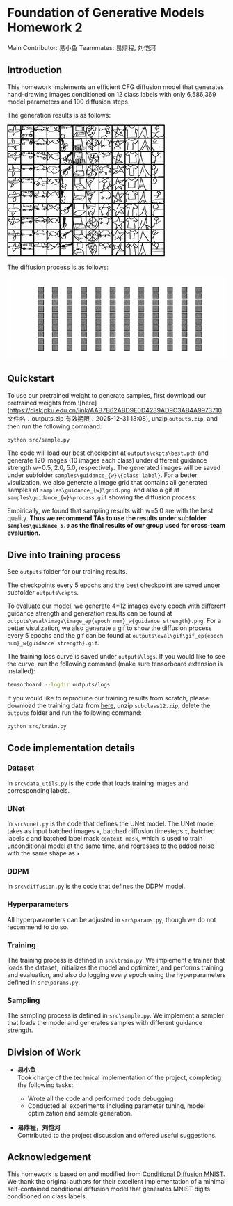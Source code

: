 # Foundation of Generative Models Homework 2

Main Contributor: 易小鱼
Teammates: 易鼎程, 刘恺河

## Introduction

This homework implements an efficient CFG diffusion model that generates hand-drawing images conditioned on 12 class labels with only 6,586,369 model parameters and 100 diffusion steps.

The generation results is as follows:

![grid](samples/guidance_5.0/grid.png)

The diffusion process is as follows:

![process](samples/guidance_5.0/process.gif)

## Quickstart

To use our pretrained weight to generate samples, first download our pretrained weights from ![here](https://disk.pku.edu.cn/link/AAB7B62ABD9E0D4239AD9C3AB4A9973710
文件名：outputs.zip
有效期限：2025-12-31 13:08), unzip `outputs.zip`, and then run the following command:

```bash
python src/sample.py
```

The code will load our best checkpoint at `outputs\ckpts\best.pth` and generate 120 images (10 images each class) under different guidance strength w=0.5, 2.0, 5.0, respectively. The generated images will be saved under subfolder `samples\guidance_{w}\{class label}`. For a better visulization, we also generate a image grid that contains all generated samples at `samples\guidance_{w}\grid.png`, and also a gif at `samples\guidance_{w}\process.gif` showing the diffusion process.

Empirically, we found that sampling results with w=5.0 are with the best quality. **Thus we recommend TAs to use the results under subfolder `samples\guidance_5.0` as the final results of our group used for cross-team evaluation.**

## Dive into training process

See `outputs` folder for our training results.

The checkpoints every 5 epochs and the best checkpoint are saved under subfolder `outputs\ckpts`.

To evaluate our model, we generate 4*12 images every epoch with different guidance strength and generation results can be found at `outputs\eval\image\image_ep{epoch num}_w{guidance strength}.png`. For a better visulization, we also generate a gif to show the diffusion process every 5 epochs and the gif can be found at `outputs\eval\gif\gif_ep{epoch num}_w{guidance strength}.gif`.

The training loss curve is saved under `outputs\logs`. If you would like to see the curve, run the following command (make sure tensorboard extension is installed):

```bash
tensorboard --logdir outputs/logs
```

If you would like to reproduce our training results from scratch, please download the training data from [here](https://disk.pku.edu.cn/anyshare/zh-cn/link/AAFBDF996C62914377A13FD9B9B239AD6C?_tb=none&expires_at=2025-02-01T10%3A48%3A48%2B08%3A00&item_type=file&password_required=false&title=subclass12-dataset&type=anonymous), unzip `subclass12.zip`, delete the `outputs` folder and run the following command:

```bash
python src/train.py
```

## Code implementation details

### Dataset

In `src\data_utils.py` is the code that loads training images and corresponding labels.

### UNet

In `src\unet.py` is the code that defines the UNet model. The UNet model takes as input batched images `x`, batched diffusion timesteps `t`, batched labels `c` and batched label mask `context_mask`, which is used to train unconditional model at the same time, and regresses to the added noise with the same shape as `x`.

### DDPM

In `src\diffusion.py` is the code that defines the DDPM model.

### Hyperparameters

All hyperparameters can be adjusted in `src\params.py`, though we do not recommend to do so.

### Training

The training process is defined in `src\train.py`. We implement a trainer that loads the dataset, initializes the model and optimizer, and performs training and evaluation, and also do logging every epoch using the hyperparameters defined in `src\params.py`.

### Sampling

The sampling process is defined in `src\sample.py`. We implement a sampler that loads the model and generates samples with different guidance strength.

## Division of Work

- **易小鱼**  
  Took charge of the technical implementation of the project, completing the following tasks:  
  - Wrote all the code and performed code debugging
  - Conducted all experiments including parameter tuning, model optimization and sample generation.


- **易鼎程，刘恺河**  
  Contributed to the project discussion and offered useful suggestions.

## Acknowledgement

This homework is based on and modified from [Conditional Diffusion MNIST](https://github.com/TeaPearce/Conditional_Diffusion_MNIST/blob/main/script.py). We thank the original authors for their excellent implementation of a minimal self-contained conditional diffusion model that generates MNIST digits conditioned on class labels.

